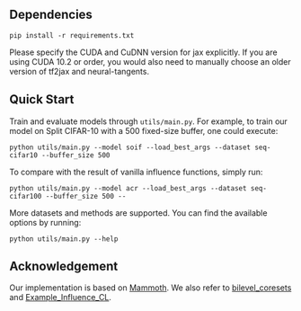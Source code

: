 ## Dependencies

```shell
pip install -r requirements.txt
```

Please specify the CUDA and CuDNN version for jax explicitly. If you are using CUDA 10.2 or order, you would also need to manually choose an older version of tf2jax and neural-tangents.

## Quick Start

Train and evaluate models through `utils/main.py`. For example, to train our model on Split CIFAR-10 with a 500 fixed-size buffer, one could execute:
```shell
python utils/main.py --model soif --load_best_args --dataset seq-cifar10 --buffer_size 500
```

To compare with the result of vanilla influence functions, simply run:
```shell
python utils/main.py --model acr --load_best_args --dataset seq-cifar100 --buffer_size 500 --
```

More datasets and methods are supported. You can find the available options by running:
```shell
python utils/main.py --help
```



## Acknowledgement

Our implementation is based on [Mammoth](https://github.com/aimagelab/mammoth). We also refer to [bilevel_coresets](https://github.com/zalanborsos/bilevel_coresets) and [Example_Influence_CL](https://github.com/SSSunQing/Example_Influence_CL).
